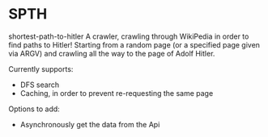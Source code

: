 # SPTH
shortest-path-to-hitler
A crawler, crawling through WikiPedia in order to find paths to Hitler!
Starting from a random page (or a specified page given via ARGV) and crawling all the way to the page of Adolf Hitler.

Currently supports:
 - DFS search
- Caching, in order to prevent re-requesting the same page

Options to add:
- Asynchronously get the data from the Api
